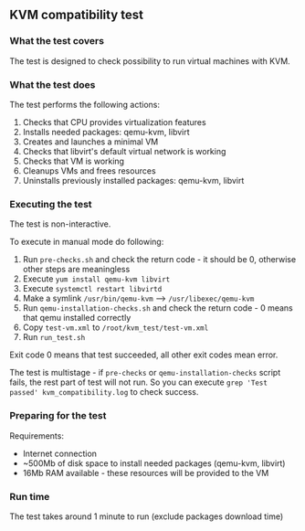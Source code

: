 ## KVM compatibility test

### What the test covers
The test is designed to check possibility to run virtual machines with KVM.

### What the test does
The test performs the following actions:
1. Checks that CPU provides virtualization features
2. Installs needed packages: qemu-kvm, libvirt
3. Creates and launches a minimal VM
4. Checks that libvirt's default virtual network is working
5. Checks that VM is working
6. Cleanups VMs and frees resources
7. Uninstalls previously installed packages: qemu-kvm, libvirt

### Executing the test
The test is non-interactive.

To execute in manual mode do following:
1. Run `pre-checks.sh` and check the return code - it should be 0, otherwise other steps are meaningless
2. Execute `yum install qemu-kvm libvirt`
3. Execute `systemctl restart libvirtd`
4. Make a symlink `/usr/bin/qemu-kvm` --> `/usr/libexec/qemu-kvm`
5. Run `qemu-installation-checks.sh` and check the return code - 0 means that qemu installed correctly
6. Copy `test-vm.xml` to `/root/kvm_test/test-vm.xml`
7. Run `run_test.sh`

Exit code 0 means that test succeeded, all other exit codes mean error.

The test is multistage - if `pre-checks` or `qemu-installation-checks` script fails, the rest part of test will not run.
So you can execute `grep 'Test passed' kvm_compatibility.log` to check success.

### Preparing for the test
Requirements:
* Internet connection
* ~500Mb of disk space to install needed packages (qemu-kvm, libvirt)
* 16Mb RAM available - these resources will be provided to the VM

### Run time
The test takes around 1 minute to run (exclude packages download time)
